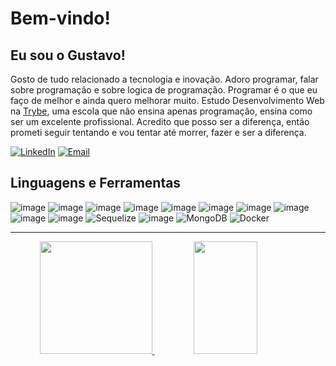 # Bem-vindo!

 

## Eu sou o Gustavo!

Gosto de tudo relacionado a tecnologia e inovação. Adoro programar, falar sobre programação e sobre logica de programação. Programar é o que eu faço de melhor e ainda quero melhorar muito. Estudo Desenvolvimento Web na <a href="https://www.betrybe.com/">Trybe</a>, uma escola que não ensina apenas programação, ensina como ser um excelente profissional. Acredito que posso ser a diferença, então prometi seguir tentando e vou tentar até morrer, fazer e ser a diferença.

<a href="https://www.linkedin.com/in/gustavo-gracio/"><img alt="LinkedIn" src="https://img.shields.io/badge/LinkedIn-0077B5?style=for-the-badge&logo=linkedin&logoColor=white" /></a>
<a href="mailto:gustavogracio@hotmail.comm"><img alt="Email" src="https://img.shields.io/badge/Microsoft_Outlook-0078D4?style=for-the-badge&logo=microsoft-outlook&logoColor=white" /></a>

## Linguagens e Ferramentas
![image](https://img.shields.io/badge/Git-E34F26?style=for-the-badge&logo=git&logoColor=white)
![image](https://img.shields.io/badge/Linux-E34F26?style=for-the-badge&logo=linux&logoColor=black)
![image](https://img.shields.io/badge/HTML5-E34F26?style=for-the-badge&logo=html5&logoColor=white)
![image](https://img.shields.io/badge/CSS3-1572B6?style=for-the-badge&logo=css3&logoColor=white)
![image](https://img.shields.io/badge/JavaScript-F7DF1E?style=for-the-badge&logo=javascript&logoColor=black)
![image](https://img.shields.io/badge/TypeScript-007ACC?style=for-the-badge&logo=typescript&logoColor=white)
![image](https://img.shields.io/badge/React-20232A?style=for-the-badge&logo=react&logoColor=61DAFB)
![image](https://img.shields.io/badge/Redux-593D88?style=for-the-badge&logo=redux&logoColor=white)
![image](https://img.shields.io/badge/Node.js-43853D?style=for-the-badge&logo=node.js&logoColor=white)
![image](https://img.shields.io/badge/Express.js-404D59?style=for-the-badge)
![Sequelize](https://img.shields.io/badge/Sequelize-52B0E7?style=for-the-badge&logo=Sequelize&logoColor=white)
![image](https://img.shields.io/badge/MySQL-00000F?style=for-the-badge&logo=mysql&logoColor=white)
![MongoDB](https://img.shields.io/badge/MongoDB-%234ea94b.svg?style=for-the-badge&logo=mongodb&logoColor=white)
![Docker](https://img.shields.io/badge/docker-%230db7ed.svg?style=for-the-badge&logo=docker&logoColor=white)


----------------------------------------------------------------------------------

<div align="center">
  <a href="https://github.com/GustavoGracioM">
  <img height="180em" width="%" src="https://github-readme-stats.vercel.app/api?username=GustavoGracioM&show_icons=true&theme=midnight-purple&include_all_commits=true&count_private=true"/>
  <img height="180em" width="45%" src="https://github-readme-stats.vercel.app/api/top-langs/?username=GustavoGracioM&layout=compact&langs_count=7&theme=midnight-purple"/>
</div>
